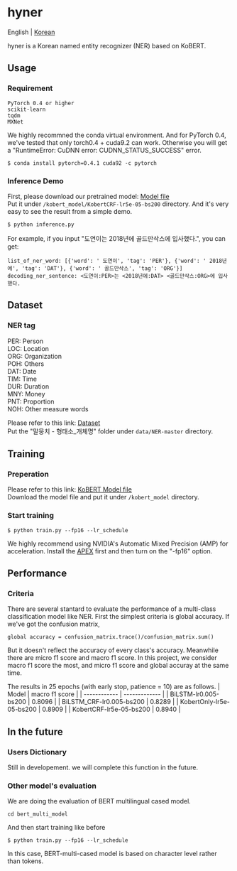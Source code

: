 # hyner
English | [Korean](/README_KOR.md)

hyner is a Korean named entity recognizer (NER) based on KoBERT.
## Usage
### Requirement
```
PyTorch 0.4 or higher
scikit-learn
tqdm
MXNet
```
We highly recommned the conda virtual environment. And for PyTorch 0.4, we've tested that only torch0.4 + cuda9.2 can work. Otherwise you will get a "RuntimeError: CuDNN error: CUDNN_STATUS_SUCCESS" error.
```
$ conda install pytorch=0.4.1 cuda92 -c pytorch
```
### Inference Demo
First, please download our pretrained model: [Model file](https://drive.google.com/drive/folders/1aiq8m1kh5esD3tdmGjJlBddG5-Sgrb9k?usp=sharing)  
Put it under `/kobert_model/KobertCRF-lr5e-05-bs200` directory. And it's very easy to see the result from a simple demo.
```
$ python inference.py
```
For example, if you input "도연이는 2018년에 골드만삭스에 입사했다.", you can get:
```
list_of_ner_word: [{'word': ' 도연이', 'tag': 'PER'}, {'word': ' 2018년에', 'tag': 'DAT'}, {'word': ' 골드만삭스', 'tag': 'ORG'}]
decoding_ner_sentence: <도연이:PER>는 <2018년에:DAT> <골드만삭스:ORG>에 입사했다.
```
## Dataset
### NER tag
PER: Person  
LOC: Location  
ORG: Organization  
POH: Others  
DAT: Date  
TIM: Time  
DUR: Duration  
MNY: Money  
PNT: Proportion  
NOH: Other measure words  

Please refer to this link:
[Dataset](https://github.com/kmounlp/NER)  
Put the "말뭉치 - 형태소_개체명" folder under `data/NER-master` directory.
## Training
### Preperation
Please refer to this link: [KoBERT Model file](https://kobert.blob.core.windows.net/models/kobert/pytorch/pytorch_kobert_2439f391a6.params)  
Download the model file and put it under `/kobert_model` directory.

### Start training
```
$ python train.py --fp16 --lr_schedule
```
We highly recommend using NVIDIA's Automatic Mixed Precision (AMP) for acceleration.
Install the [APEX](https://github.com/NVIDIA/apex) first and then turn on the "-fp16" option.
## Performance
### Criteria
There are several stantard to evaluate the performance of a multi-class classification model like NER.
First the simplest criteria is global accuracy. If we've got the confusion matrix, 

`global accuracy = confusion_matrix.trace()/confusion_matrix.sum()`

But it doesn't reflect the accuracy of every class's accuracy. Meanwhile there are micro f1 score and macro f1 score. In this project, we consider macro f1 score the most, and micro f1 score and global accuray at the same time.

The results in 25 epochs (with early stop, patience = 10) are as follows.
| Model | macro f1 score |
| ------------ | ------------- |
| BiLSTM-lr0.005-bs200 | 0.8096 |
| BiLSTM_CRF-lr0.005-bs200 | 0.8289 |
| KobertOnly-lr5e-05-bs200 | 0.8909 |
| KobertCRF-lr5e-05-bs200 | 0.8940  |

## In the future
### Users Dictionary
Still in developement. we will complete this function in the future.
### Other model's evaluation
We are doing the evaluation of BERT multilingual cased model. 
```
cd bert_multi_model
```
And then start training like before
```
$ python train.py --fp16 --lr_schedule
```
In this case, BERT-multi-cased model is based on character level rather than tokens.
